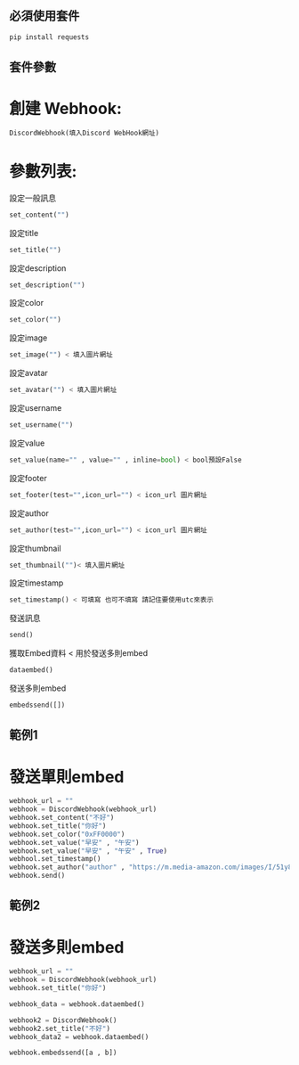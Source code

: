 ## 必須使用套件

```py
pip install requests
```

## 套件參數

# 創建 Webhook:
```py
DiscordWebhook(填入Discord WebHook網址)
```

# 參數列表:

設定一般訊息
```py
set_content("") 
```

設定title
```py
set_title("")
```

設定description
```py
set_description("")
```

設定color
```py
set_color("")
```

設定image
```py
set_image("") < 填入圖片網址
```

設定avatar
```py
set_avatar("") < 填入圖片網址
```

設定username
```py
set_username("")
```

設定value
```py
set_value(name="" , value="" , inline=bool) < bool預設False
```

設定footer
```py
set_footer(test="",icon_url="") < icon_url 圖片網址
```

設定author
```py
set_author(test="",icon_url="") < icon_url 圖片網址
```

設定thumbnail
```py
set_thumbnail("")< 填入圖片網址
```

設定timestamp
```py
set_timestamp() < 可填寫 也可不填寫 請記住要使用utc來表示
```

發送訊息
```py
send()
```

獲取Embed資料 < 用於發送多則embed
```py
dataembed()
```

發送多則embed
```py
embedssend([])
```

## 範例1

# 發送單則embed

```py
webhook_url = ""
webhook = DiscordWebhook(webhook_url)
webhook.set_content("不好")
webhook.set_title("你好")
webhook.set_color("0xFF0000")
webhook.set_value("早安" , "午安")
webhook.set_value("早安" , "午安" , True)
webhool.set_timestamp()
webhook.set_author("author" , "https://m.media-amazon.com/images/I/51y8GUVKJoL.jpg")
webhook.send()
```

## 範例2

# 發送多則embed
```py
webhook_url = ""
webhook = DiscordWebhook(webhook_url)
webhook.set_title("你好")

webhook_data = webhook.dataembed()

webhook2 = DiscordWebhook()
webhook2.set_title("不好")
webhook_data2 = webhook.dataembed()

webhook.embedssend([a , b])
```